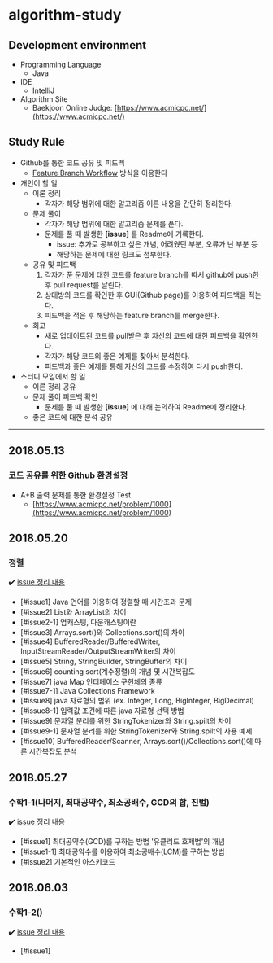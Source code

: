 # algorithm-study

## Development environment
* Programming Language
    * Java
* IDE
    * IntelliJ
* Algorithm Site
    * Baekjoon Online Judge: [https://www.acmicpc.net/](https://www.acmicpc.net/)
    

## Study Rule
* Github를 통한 코드 공유 및 피드백
    * [Feature Branch Workflow](https://gmlwjd9405.github.io/2017/10/27/how-to-collaborate-on-GitHub-1.html) 방식을 이용한다
* 개인이 할 일
    * 이론 정리
        * 각자가 해당 범위에 대한 알고리즘 이론 내용을 간단히 정리한다.
    * 문제 풀이
        * 각자가 해당 범위에 대한 알고리즘 문제를 푼다.
        * 문제를 풀 때 발생한 **[issue]** 를 Readme에 기록한다.
            * issue: 추가로 공부하고 싶은 개념, 어려웠던 부분, 오류가 난 부분 등
            * 해당하는 문제에 대한 링크도 첨부한다.
    * 공유 및 피드백
        1. 각자가 푼 문제에 대한 코드를 feature branch를 따서 github에 push한 후 pull request를 날린다.
        2. 상대방의 코드를 확인한 후 GUI(Github page)를 이용하여 피드백을 적는다.
        3. 피드백을 적은 후 해당하는 feature branch를 merge한다.
    * 회고
        * 새로 업데이트된 코드를 pull받은 후 자신의 코드에 대한 피드백을 확인한다.
        * 각자가 해당 코드의 좋은 예제를 찾아서 분석한다.
        * 피드백과 좋은 예제를 통해 자신의 코드를 수정하여 다시 push한다.
* 스터디 모임에서 할 일
    * 이론 정리 공유
    * 문제 풀이 피드백 확인
        * 문제를 풀 때 발생한 **[issue]** 에 대해 논의하여 Readme에 정리한다.
    * 좋은 코드에 대한 분석 공유

---

## 2018.05.13
### 코드 공유를 위한 Github 환경설정 
* A+B 출력 문제를 통한 환경설정 Test 
    * [https://www.acmicpc.net/problem/1000](https://www.acmicpc.net/problem/1000)

## 2018.05.20
### 정렬
:heavy_check_mark: [issue 정리 내용](/contents/180520.md)
* [#issue1] Java 언어를 이용하여 정렬할 때 시간초과 문제
* [#issue2] List와 ArrayList의 차이
* [#issue2-1] 업캐스팅, 다운캐스팅이란
* [#issue3] Arrays.sort()와 Collections.sort()의 차이
* [#issue4] BufferedReader/BufferedWriter, InputStreamReader/OutputStreamWriter의 차이
* [#issue5] String, StringBuilder, StringBuffer의 차이
* [#issue6] counting sort(계수정렬)의 개념 및 시간복잡도
* [#issue7] java Map 인터페이스 구현체의 종류
* [#issue7-1] Java Collections Framework
* [#issue8] java 자료형의 범위 (ex. Integer, Long, BigInteger, BigDecimal)
* [#issue8-1] 입력값 조건에 따른 java 자료형 선택 방법
* [#issue9] 문자열 분리를 위한 StringTokenizer와 String.spilt의 차이
* [#issue9-1] 문자열 분리를 위한 StringTokenizer와 String.spilt의 사용 예제
* [#issue10] BufferedReader/Scanner, Arrays.sort()/Collections.sort()에 따른 시간복잡도 분석
   

## 2018.05.27
### 수학1-1(나머지, 최대공약수, 최소공배수, GCD의 합, 진법)
:heavy_check_mark: [issue 정리 내용](/contents/180527.md)
* [#issue1] 최대공약수(GCD)를 구하는 방법 '유클리드 호제법'의 개념
* [#issue1-1] 최대공약수를 이용하여 최소공배수(LCM)를 구하는 방법 
* [#issue2] 기본적인 아스키코드

## 2018.06.03
### 수학1-2()
:heavy_check_mark: [issue 정리 내용](/contents/180603.md)
* [#issue1]

